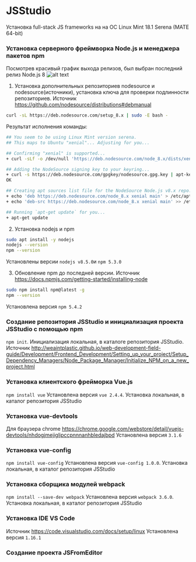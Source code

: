 # JSStudio

Установка full-stack JS frameworks на на ОС Linux Mint 18.1 Serena (MATE 64-bit)

### Установка серверного фреймворка Node.js и менеджера пакетов npm
Посмотрев красивый график выхода релизов, был выбран последний релиз Node.js 8
![alt text](https://github.com/nodejs/Release/blob/master/schedule.png)

1. Установка дополнительных репозиториев nodesource и nodesource(источники), установка ключа для проверки подлинности репозиториев. Источник https://github.com/nodesource/distributions#debmanual
```bash
curl -sL https://deb.nodesource.com/setup_8.x | sudo -E bash -
```
Результат исполнения команды:
```bash
## You seem to be using Linux Mint version serena.
## This maps to Ubuntu "xenial"... Adjusting for you...

## Confirming "xenial" is supported...
+ curl -sLf -o /dev/null 'https://deb.nodesource.com/node_8.x/dists/xenial/Release'

## Adding the NodeSource signing key to your keyring...
+ curl -s https://deb.nodesource.com/gpgkey/nodesource.gpg.key | apt-key add -
OK

## Creating apt sources list file for the NodeSource Node.js v8.x repo...
+ echo 'deb https://deb.nodesource.com/node_8.x xenial main' > /etc/apt/sources.list.d/nodesource.list
+ echo 'deb-src https://deb.nodesource.com/node_8.x xenial main' >> /etc/apt/sources.list.d/nodesource.list

## Running `apt-get update` for you...
+ apt-get update
```
2. Установка nodejs и npm
```bash
sudo apt install -y nodejs
nodejs --version
npm --version
 ```
 Установлены версии `nodejs v8.5.0`и `npm 5.3.0`
 
 3. Обновление npm до последней версии. Источник https://docs.npmjs.com/getting-started/installing-node
 ```bash
 sudo npm install npm@latest -g
 npm --version
 ```
 Установлена версия `npm 5.4.2`
 

 ### Создание репозитория JSStudio и инициализация проекта JSStudio с помощью npm
`npm init`. Инициализация локальная, в каталоге репозитория JSStudio.
Источник http://weaintplastic.github.io/web-development-field-guide/Development/Frontend_Development/Setting_up_your_project/Setup_Dependency_Managers/Node_Package_Manager/Initialize_NPM_on_a_new_project.html
 
 ### Установка клиентского фрейморка Vue.js
 `npm install vue` 
 Установлена версия `vue 2.4.4`. Установка локальная, в каталог репозитория JSStudio
 
 ### Установка vue-devtools
 Для браузера chrome https://chrome.google.com/webstore/detail/vuejs-devtools/nhdogjmejiglipccpnnnanhbledajbpd
 Установлена версия `3.1.6`
 
  ### Установка vue-config
 `npm install vue-config` 
 Установлена версия `vue-config 1.0.0`. Установка локальная, в каталог репозитория JSStudio
  
 ### Установка сборщика модулей webpack
 `npm install --save-dev webpack` 
 Установлена версия `webpack 3.6.0`. Установка локальная, в каталог репозитория JSStudio
 
 ### Установка IDE VS Code
 Источник https://code.visualstudio.com/docs/setup/linux
 Установлена версия `1.16.1`

### Создание проекта JSFromEditor

